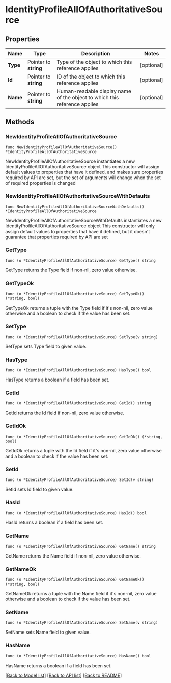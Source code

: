 # IdentityProfileAllOfAuthoritativeSource

## Properties

Name | Type | Description | Notes
------------ | ------------- | ------------- | -------------
**Type** | Pointer to **string** | Type of the object to which this reference applies | [optional] 
**Id** | Pointer to **string** | ID of the object to which this reference applies | [optional] 
**Name** | Pointer to **string** | Human-readable display name of the object to which this reference applies | [optional] 

## Methods

### NewIdentityProfileAllOfAuthoritativeSource

`func NewIdentityProfileAllOfAuthoritativeSource() *IdentityProfileAllOfAuthoritativeSource`

NewIdentityProfileAllOfAuthoritativeSource instantiates a new IdentityProfileAllOfAuthoritativeSource object
This constructor will assign default values to properties that have it defined,
and makes sure properties required by API are set, but the set of arguments
will change when the set of required properties is changed

### NewIdentityProfileAllOfAuthoritativeSourceWithDefaults

`func NewIdentityProfileAllOfAuthoritativeSourceWithDefaults() *IdentityProfileAllOfAuthoritativeSource`

NewIdentityProfileAllOfAuthoritativeSourceWithDefaults instantiates a new IdentityProfileAllOfAuthoritativeSource object
This constructor will only assign default values to properties that have it defined,
but it doesn't guarantee that properties required by API are set

### GetType

`func (o *IdentityProfileAllOfAuthoritativeSource) GetType() string`

GetType returns the Type field if non-nil, zero value otherwise.

### GetTypeOk

`func (o *IdentityProfileAllOfAuthoritativeSource) GetTypeOk() (*string, bool)`

GetTypeOk returns a tuple with the Type field if it's non-nil, zero value otherwise
and a boolean to check if the value has been set.

### SetType

`func (o *IdentityProfileAllOfAuthoritativeSource) SetType(v string)`

SetType sets Type field to given value.

### HasType

`func (o *IdentityProfileAllOfAuthoritativeSource) HasType() bool`

HasType returns a boolean if a field has been set.

### GetId

`func (o *IdentityProfileAllOfAuthoritativeSource) GetId() string`

GetId returns the Id field if non-nil, zero value otherwise.

### GetIdOk

`func (o *IdentityProfileAllOfAuthoritativeSource) GetIdOk() (*string, bool)`

GetIdOk returns a tuple with the Id field if it's non-nil, zero value otherwise
and a boolean to check if the value has been set.

### SetId

`func (o *IdentityProfileAllOfAuthoritativeSource) SetId(v string)`

SetId sets Id field to given value.

### HasId

`func (o *IdentityProfileAllOfAuthoritativeSource) HasId() bool`

HasId returns a boolean if a field has been set.

### GetName

`func (o *IdentityProfileAllOfAuthoritativeSource) GetName() string`

GetName returns the Name field if non-nil, zero value otherwise.

### GetNameOk

`func (o *IdentityProfileAllOfAuthoritativeSource) GetNameOk() (*string, bool)`

GetNameOk returns a tuple with the Name field if it's non-nil, zero value otherwise
and a boolean to check if the value has been set.

### SetName

`func (o *IdentityProfileAllOfAuthoritativeSource) SetName(v string)`

SetName sets Name field to given value.

### HasName

`func (o *IdentityProfileAllOfAuthoritativeSource) HasName() bool`

HasName returns a boolean if a field has been set.


[[Back to Model list]](../README.md#documentation-for-models) [[Back to API list]](../README.md#documentation-for-api-endpoints) [[Back to README]](../README.md)


